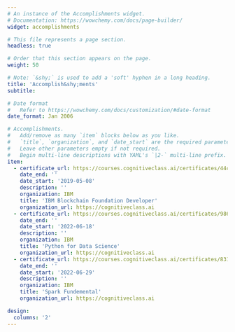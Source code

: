 ```yaml
---
# An instance of the Accomplishments widget.
# Documentation: https://wowchemy.com/docs/page-builder/
widget: accomplishments

# This file represents a page section.
headless: true

# Order that this section appears on the page.
weight: 50

# Note: `&shy;` is used to add a 'soft' hyphen in a long heading.
title: 'Accomplish&shy;ments'
subtitle:

# Date format
#   Refer to https://wowchemy.com/docs/customization/#date-format
date_format: Jan 2006

# Accomplishments.
#   Add/remove as many `item` blocks below as you like.
#   `title`, `organization`, and `date_start` are the required parameters.
#   Leave other parameters empty if not required.
#   Begin multi-line descriptions with YAML's `|2-` multi-line prefix.
item:
  - certificate_url: https://courses.cognitiveclass.ai/certificates/44cb9cb6afa7464d811886ef9fe12520?fbclid=IwAR0jX-TtllNBXXBQ4OIH84zZBJ5RPd256wuhdslC-KJiH8AHw4yp1YdvumQ
    date_end: ''
    date_start: '2019-05-08'
    description: ''
    organization: IBM
    title: 'IBM Blockchain Foundation Developer'
    organization_url: https://cognitiveclass.ai
  - certificate_url: https://courses.cognitiveclass.ai/certificates/986847ef743e4cbcb58eb187bcb548d8
    date_end: ''
    date_start: '2022-06-18'
    description: ''
    organization: IBM
    title: 'Python for Data Science'
    organization_url: https://cognitiveclass.ai
  - certificate_url: https://courses.cognitiveclass.ai/certificates/83164eaaeb4147f7a9057f6f9a635b39
    date_end: ''
    date_start: '2022-06-29'
    description: ''
    organization: IBM
    title: 'Spark Fundemental'
    organization_url: https://cognitiveclass.ai

design:
  columns: '2'
---
```

